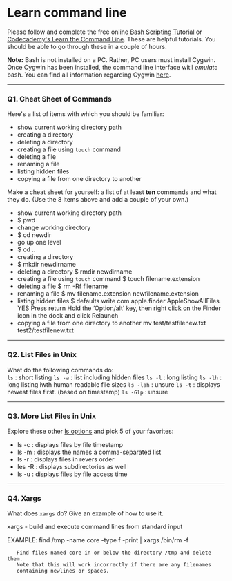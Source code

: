 # Learn command line

Please follow and complete the free online [Bash Scripting Tutorial](https://ryanstutorials.net/bash-scripting-tutorial/) or [Codecademy's Learn the Command Line](https://www.codecademy.com/learn/learn-the-command-line). These are helpful tutorials. You should be able to go through these in a couple of hours.

**Note:** Bash is not installed on a PC. Rather, PC users must install Cygwin. Once Cygwin has been installed, the command line interface witll _emulate_ bash. You can find all information regarding Cygwin [here](https://www.cygwin.com/).

---

### Q1.  Cheat Sheet of Commands  

Here's a list of items with which you should be familiar:  
* show current working directory path
* creating a directory
* deleting a directory
* creating a file using `touch` command
* deleting a file
* renaming a file
* listing hidden files
* copying a file from one directory to another

Make a cheat sheet for yourself: a list of at least **ten** commands and what they do.  (Use the 8 items above and add a couple of your own.)  

* show current working directory path
* $ pwd
* change working directory
* $ cd newdir
* go up one level
* $ cd ..
* creating a directory
* $ mkdir newdirname
* deleting a directory
$ rmdir newdirname
* creating a file using `touch` command
$ touch filename.extension
* deleting a file
$ rm -Rf filename
* renaming a file
$ mv filename.extension newfilename.extension
* listing hidden files
$ defaults write com.apple.finder AppleShowAllFiles YES
  Press return
  Hold the ‘Option/alt’ key, then right click on the Finder icon in the dock and click Relaunch
* copying a file from one directory to another
mv test/testfilenew.txt test2/testfilenew.txt


---

### Q2.  List Files in Unix   

What do the following commands do:  
`ls`  : short listing
`ls -a`  : list including hidden files
`ls -l`  : long listing
`ls -lh`  : long listing iwth human readable file sizes
`ls -lah`  : unsure
`ls -t`  : displays newest files first. (based on timestamp)
`ls -Glp`  : unsure



---

### Q3.  More List Files in Unix  

Explore these other [ls options](http://www.techonthenet.com/unix/basic/ls.php) and pick 5 of your favorites:

* ls -c : displays files by file timestamp
* ls -m : displays the names a comma-separated list
* ls -r : displays files in revers order
* les -R : displays subdirectories as well
* ls -u : displays files by file access time

---

### Q4.  Xargs   

What does `xargs` do? Give an example of how to use it.

xargs - build and execute command lines from standard input

EXAMPLE:
find /tmp -name core -type f -print | xargs /bin/rm -f

       Find files named core in or below the directory /tmp and delete them.
       Note that this will work incorrectly if there are any filenames
       containing newlines or spaces.

 

